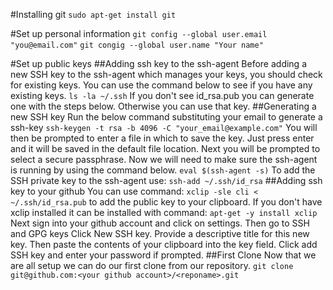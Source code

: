 #Installing git
`sudo apt-get install git`

#Set up personal information
`git config --global user.email "you@email.com"`
`git congig --global user.name "Your name"`

#Set up public keys
##Adding ssh key to the ssh-agent
Before adding a new SSH key to the ssh-agent which manages your keys, you should check for existing keys. You can use the command below to see if you have any existing keys.
`ls -la ~/.ssh`
If you don't see id\_rsa.pub you can generate one with the steps below. Otherwise you can use that key.
##Generating a new SSH key
Run the below command substituting your email to generate a ssh-key
`ssh-keygen -t rsa -b 4096 -C "your_email@example.com"`
You will then be prompted to enter a file in which to save the key. Just press enter and it will be saved in the default file location.
Next you will be prompted to select a secure passphrase.
Now we will need to make sure the ssh-agent is running by using the command below.
`eval $(ssh-agent -s)`
To add the SSH private key to the ssh-agent use:
`ssh-add ~/.ssh/id_rsa`
##Adding ssh key to your github
You can use command:
`xclip -sle cli < ~/.ssh/id_rsa.pub`
to add the public key to your clipboard. If you don't have xclip installed it can be installed with command:
`apt-get -y install xclip`
Next sign into your github account and click on settings.
Then go to SSH and GPG keys
Click New SSH key.
Provide a descriptive title for this new key. Then paste the contents of your clipboard into the key field.
Click add SSH key and enter your password if prompted.
##First Clone
Now that we are all setup we can do our first clone from our repository.
`git clone git@github.com:<your github account>/<reponame>.git`

